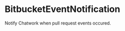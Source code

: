 BitbucketEventNotification
==========================

Notify Chatwork when pull request events occured.
